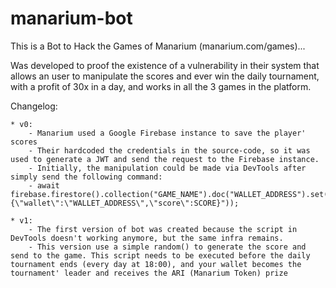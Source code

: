 # manarium-bot
This is a Bot to Hack the Games of Manarium (manarium.com/games)...

Was developed to proof the existence of a vulnerability in their system that allows an user to manipulate the scores and ever win the daily tournament, with a profit of 30x in a day, and works in all the 3 games in the platform.

Changelog:
    
    * v0:
        - Manarium used a Google Firebase instance to save the player' scores
        - Their hardcoded the credentials in the source-code, so it was used to generate a JWT and send the request to the Firebase instance.
        - Initially, the manipulation could be made via DevTools after simply send the following command: 
        - await firebase.firestore().collection("GAME_NAME").doc("WALLET_ADDRESS").set(JSON.parse("{\"wallet\":\"WALLET_ADDRESS\",\"score\":SCORE}"));

    * v1:
        - The first version of bot was created because the script in DevTools doesn't working anymore, but the same infra remains.
        - This version use a simple random() to generate the score and send to the game. This script needs to be executed before the daily tournament ends (every day at 18:00), and your wallet becomes the tournament' leader and receives the ARI (Manarium Token) prize